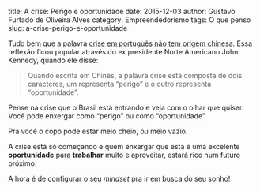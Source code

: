 title: A crise: Perigo e oportunidade
date: 2015-12-03
author: Gustavo Furtado de Oliveira Alves
category: Empreendedorismo
tags: O que penso
slug: a-crise-perigo-e-oportunidade

Tudo bem que a palavra [crise em português não tem origem chinesa]. Essa reflexão ficou popular através do ex presidente Norte Americano John Kennedy, quando ele disse:

> Quando escrita em Chinês, a palavra crise está composta de dois caracteres, um representa “perigo” e o outro representa “oportunidade”.

Pense na crise que o Brasil está entrando e veja com o olhar que quiser. Você pode enxergar como “perigo” ou como “oportunidade”.

Pra você o copo pode estar meio cheio, ou meio vazio.

A crise está só começando e quem enxergar que esta é uma excelente **oportunidade** para **trabalhar** muito e aproveitar, estará rico num futuro próximo.

A hora é de configurar o seu *mindset* pra ir em busca do seu sonho!

[crise em português não tem origem chinesa]: http://veja.abril.com.br/blog/sobre-palavras/lendo-a-lenda/crise-perigo-oportunidade-e-papo-furado/
